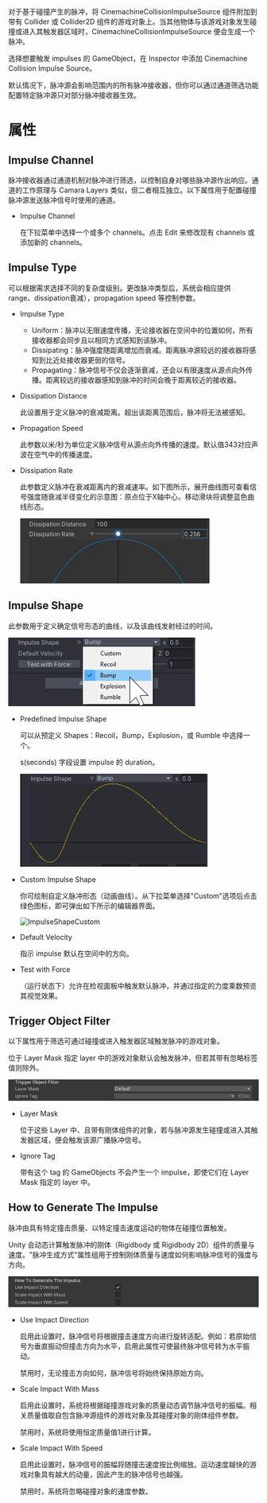 对于基于碰撞产生的脉冲，将 CinemachineCollisionImpulseSource 组件附加到带有 Collider 或 Collider2D 组件的游戏对象上。当其他物体与该游戏对象发生碰撞或进入其触发器区域时，CinemachineCollisionImpulseSource 便会生成一个脉冲。

选择想要触发 impulses 的 GameObject，在 Inspector 中添加 Cinemachine Collision Impulse Source。

默认情况下，脉冲源会影响范围内的所有脉冲接收器，但你可以通过通道筛选功能配置特定脉冲源只对部分脉冲接收器生效。

# 属性

## Impulse Channel

脉冲接收器通过通道机制对脉冲进行筛选，以控制自身对哪些脉冲源作出响应。通道的工作原理与 Camara Layers 类似，但二者相互独立。以下属性用于配置碰撞脉冲源发送脉冲信号时使用的通道。

- Impulse Channel

  在下拉菜单中选择一个或多个 channels。点击 Edit 来修改现有 channels 或添加新的 channels。

## Impulse Type

可以根据需求选择不同的复杂度级别。更改脉冲类型后，系统会相应提供 range、dissipation衰减），propagation speed 等控制参数。

- Impulse Type

  - Uniform：脉冲以无限速度传播，无论接收器在空间中的位置如何，所有接收器都会同步且以相同方式感知到该脉冲。
  - Dissipating：脉冲强度随距离增加而衰减。距离脉冲源较远的接收器将感知到比近处接收器更弱的信号。
  - Propagating：脉冲信号不仅会逐渐衰减，还会以有限速度从源点向外传播。距离较远的接收器感知到脉冲的时间会晚于距离较近的接收器。

- Dissipation Distance

  此设置用于定义脉冲的衰减距离。超出该距离范围后，脉冲将无法被感知。

- Propagation Speed

  此参数以米/秒为单位定义脉冲信号从源点向外传播的速度。默认值343对应声波在空气中的传播速度。

- Dissipation Rate

  此参数定义脉冲在衰减距离内的衰减速率。如下图所示，展开曲线图可查看信号强度随衰减半径变化的示意图：原点位于X轴中心，移动滑块将调整蓝色曲线形态。

  ![DissipationRate](../../Images/DissipationRate.png)

## Impulse Shape

此参数用于定义确定信号形态的曲线，以及该曲线发射经过的时间。

![ImpulseShape](../../Images/ImpulseShape.png)

- Predefined Impulse Shape

  可以从预定义 Shapes：Recoil，Bump，Explosion，或 Rumble 中选择一个。

  s(seconds) 字段设置 impulse 的 duration。

  ![ImpulsePicture](../../Images/ImpulsePicture.png)

- Custom Impulse Shape

  你可绘制自定义脉冲形态（动画曲线）。从下拉菜单选择"Custom"选项后点击绿色图标，即可弹出如下所示的编辑器界面。

  ![ImpulseShapeCustom](../../ImpulseShapeCustom.png)

- Default Velocity

  指示 impulse 默认在空间中的方向。

- Test with Force

  （运行状态下）允许在检视面板中触发默认脉冲，并通过指定的力度乘数预览其视觉效果。

## Trigger Object Filter

以下属性用于筛选可通过碰撞或进入触发器区域触发脉冲的游戏对象。

位于 Layer Mask 指定 layer 中的游戏对象默认会触发脉冲，但若其带有忽略标签值则除外。

![TriggerObjectFilter](../../Images/TriggerObjectFilter.png)

- Layer Mask

  位于这些 Layer 中、且带有刚体组件的对象，若与脉冲源发生碰撞或进入其触发器区域，便会触发该源广播脉冲信号。

- Ignore Tag

  带有这个 tag 的 GameObjects 不会产生一个 impulse，即使它们在 Layer Mask 指定的 layer 中。

## How to Generate The Impulse

脉冲由具有特定撞击质量、以特定撞击速度运动的物体在碰撞位置触发。

Unity 会动态计算触发脉冲的刚体（Rigidbody 或 Rigidbody 2D）组件的质量与速度。"脉冲生成方式"属性组用于控制刚体质量与速度如何影响脉冲信号的强度与方向。

![GenerateImpulse](../../Images/GenerateImpulse.png)

- Use Impact Direction

  启用此设置时，脉冲信号将根据撞击速度方向进行旋转适配。例如：若原始信号为垂直振动但撞击方向为水平，启用此属性可使最终脉冲信号转为水平振动。

  禁用时，无论撞击方向如何，脉冲信号将始终保持原始方向。

- Scale Impact With Mass

  启用此设置时，系统将根据碰撞游戏对象的质量动态调节脉冲信号的振幅。相关质量值取自包含脉冲源组件的游戏对象及其碰撞对象的刚体组件参数。

  禁用时，系统将使用恒定质量值1进行计算。

- Scale Impact With Speed

  启用此设置时，脉冲信号的振幅将随撞击速度按比例缩放。运动速度越快的游戏对象具有越大的动量，因此产生的脉冲信号也越强。

  禁用时，系统将忽略碰撞对象的速度参数。